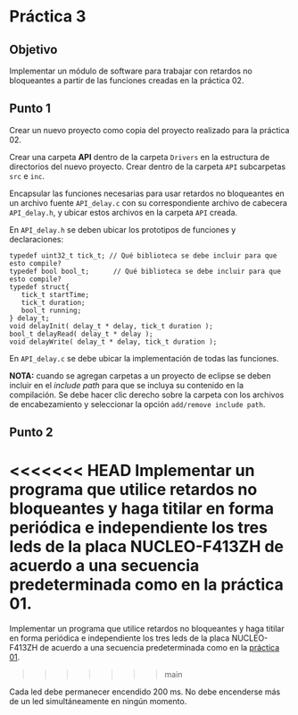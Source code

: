 # Práctica 3

## Objetivo
Implementar un módulo de software para trabajar con retardos no bloqueantes a partir de las funciones creadas en la práctica 02.

## Punto 1
Crear un nuevo proyecto como copia del proyecto realizado para la práctica 02.

Crear una carpeta **API** dentro de la carpeta `Drivers` en la estructura de directorios del nuevo proyecto. Crear dentro de la carpeta `API` subcarpetas `src` e `inc`.

Encapsular las funciones necesarias para usar retardos no bloqueantes en un archivo fuente `API_delay.c` con su correspondiente archivo de cabecera `API_delay.h`, y ubicar estos archivos en la carpeta `API` creada.

En `API_delay.h` se deben ubicar los prototipos de funciones y declaraciones:
```
typedef uint32_t tick_t; // Qué biblioteca se debe incluir para que esto compile?
typedef bool bool_t;	  // Qué biblioteca se debe incluir para que esto compile?
typedef struct{
   tick_t startTime;
   tick_t duration;
   bool_t running;
} delay_t;
void delayInit( delay_t * delay, tick_t duration );
bool_t delayRead( delay_t * delay );
void delayWrite( delay_t * delay, tick_t duration );
```

En `API_delay.c` se debe ubicar la implementación de todas las funciones.

**NOTA:** cuando se agregan carpetas a un proyecto de eclipse se deben incluir en el *include path* para que se incluya su contenido en la compilación. Se debe hacer clic derecho sobre la carpeta con los archivos de encabezamiento y seleccionar la opción `add/remove include path`.

## Punto 2
<<<<<<< HEAD
Implementar un programa que utilice retardos no bloqueantes y haga titilar en forma periódica e independiente los tres leds de la placa NUCLEO-F413ZH de acuerdo a una secuencia predeterminada como en la **práctica 01**.
=======
Implementar un programa que utilice retardos no bloqueantes y haga titilar en forma periódica e independiente los tres leds de la placa NUCLEO-F413ZH de acuerdo a una secuencia predeterminada como en la [práctica 01](https://github.com/lmsoria/cese-pdm-workspace/tree/main/practica-01).
>>>>>>> main

Cada led debe permanecer encendido 200 ms. No debe encenderse más de un led simultáneamente en ningún momento.
